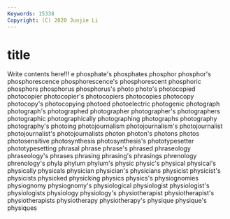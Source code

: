 ```yaml
---
Keywords: 15338
Copyright: (C) 2020 Junjie Li
---
```


# title

Write contents here!!!
e 
phosphate's 
phosphates 
phosphor 
phosphor's 
phosphorescence
phosphorescence's 
phosphorescent 
phosphoric 
phosphors 
phosphorus 
phosphorus's 
photo 
photo's 
photocopied 
photocopier
photocopier's 
photocopiers 
photocopies 
photocopy 
photocopy's 
photocopying 
photoed 
photoelectric 
photogenic 
photograph
photograph's 
photographed 
photographer 
photographer's 
photographers 
photographic 
photographically 
photographing 
photographs 
photography
photography's 
photoing 
photojournalism 
photojournalism's 
photojournalist 
photojournalist's 
photojournalists 
photon 
photon's 
photons
photos 
photosensitive 
photosynthesis 
photosynthesis's 
phototypesetter 
phototypesetting 
phrasal 
phrase 
phrase's 
phrased
phraseology 
phraseology's 
phrases 
phrasing 
phrasing's 
phrasings 
phrenology 
phrenology's 
phyla 
phylum
phylum's 
physic 
physic's 
physical 
physical's 
physically 
physicals 
physician 
physician's 
physicians
physicist 
physicist's 
physicists 
physicked 
physicking 
physics 
physics's 
physiognomies 
physiognomy 
physiognomy's
physiological 
physiologist 
physiologist's 
physiologists 
physiology 
physiology's 
physiotherapist 
physiotherapist's 
physiotherapists 
physiotherapy
physiotherapy's 
physique 
physique's 
physiques 
